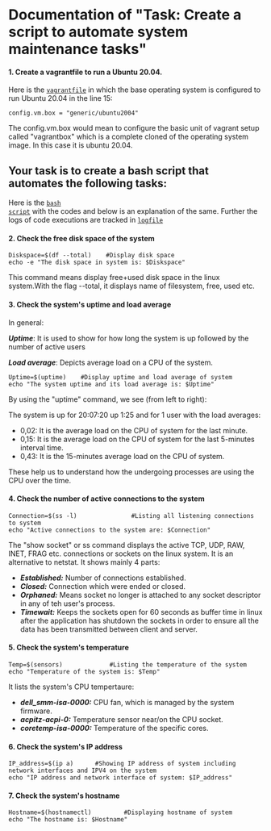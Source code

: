 # Documentation of "Task: Create a script to automate system maintenance tasks"


#### 1. Create a vagrantfile to run a Ubuntu 20.04.

Here is the <code><a href="https://github.com/dikshita-git/P-M-Test/blob/main/Vagrant/Vagrantfile">vagrantfile</a></code> in which the base operating system is configured to run Ubuntu 20.04 in the line 15:

```
config.vm.box = "generic/ubuntu2004"
```
The config.vm.box would mean to configure the basic unit of vagrant setup called "vagrantbox" which is a complete cloned of the operating system image. In this case it is ubuntu 20.04.




## Your task is to create a bash script that automates the following tasks:

Here is the <code><a href="https://github.com/dikshita-git/P-M-Test/blob/main/test.sh">bash script</a></code> with the codes and below is an explanation of the same. Further the logs of code executions are tracked in <code><a href="https://github.com/dikshita-git/P-M-Test/blob/main/log.out">logfile</a></code>


#### 2. Check the free disk space of the system

```
Diskspace=$(df --total)    #Display disk space
echo -e "The disk space in system is: $Diskspace"
```
This command means display free+used disk space in the linux system.With the flag --total, it displays name of filesystem, free, used etc. 


#### 3. Check the system's uptime and load average

In general:

***Uptime***: It is used to show for how long the system is up followed by the number of active users

***Load average***: Depicts average load on a CPU of the system.


```
Uptime=$(uptime)    #Display uptime and load average of system
echo "The system uptime and its load average is: $Uptime"
```
By using the "uptime" command, we see (from left to right):

The system is up for 20:07:20 up  1:25 and for 1 user with the load averages:
- 0,02: It is the average load on the CPU of system for the last minute.
- 0,15: It is the average load on the CPU of system for the last 5-minutes interval time.
- 0,43: It is the 15-minutes average load on the CPU of system.

These help us to understand how the undergoing processes are using the CPU over the time.


#### 4. Check the number of active connections to the system

```
Connection=$(ss -l)               #Listing all listening connections to system 
echo "Active connections to the system are: $Connection"
```
The "show socket" or ss command displays the active TCP, UDP, RAW, INET, FRAG etc. connections or sockets on the linux system. It is an alternative to netstat. It shows mainly 4 parts:

- ***Established:*** Number of connections established.
- ***Closed:*** Connection which were ended or closed.
- ***Orphaned:*** Means socket no longer is attached to any socket descriptor in any of teh user's process. 
- ***Timewait:*** Keeps the sockets open for 60 seconds as buffer time in linux after the application has shutdown the sockets in order to ensure all the data has been transmitted between client and server.


#### 5. Check the system's temperature

```
Temp=$(sensors)             #Listing the temperature of the system
echo "Temperature of the system is: $Temp"

```

It lists the system's CPU tempertaure:

- ***dell_smm-isa-0000:*** CPU fan, which is managed by the system firmware.
- ***acpitz-acpi-0:*** Temperature sensor near/on the CPU socket.
- ***coretemp-isa-0000:***  Temperature of the specific cores.


#### 6. Check the system's IP address

```
IP_address=$(ip a)      #Showing IP address of system including network interfaces and IPV4 on the system
echo "IP address and network interface of system: $IP_address"

```

#### 7. Check the system's hostname

```
Hostname=$(hostnamectl)         #Displaying hostname of system
echo "The hostname is: $Hostname"

```
